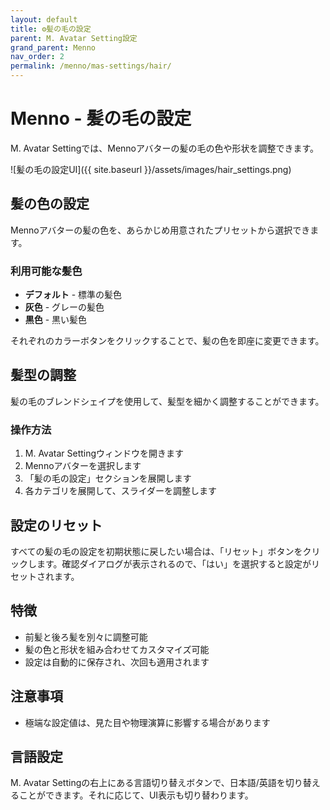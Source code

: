 ```yaml
---
layout: default
title: ⚙️髪の毛の設定
parent: M. Avatar Setting設定
grand_parent: Menno
nav_order: 2
permalink: /menno/mas-settings/hair/
---
```


# Menno - 髪の毛の設定

M. Avatar Settingでは、Mennoアバターの髪の毛の色や形状を調整できます。

![髪の毛の設定UI]({{ site.baseurl }}/assets/images/hair_settings.png)

## 髪の色の設定

Mennoアバターの髪の色を、あらかじめ用意されたプリセットから選択できます。

### 利用可能な髪色

* **デフォルト** - 標準の髪色
* **灰色** - グレーの髪色
* **黒色** - 黒い髪色

それぞれのカラーボタンをクリックすることで、髪の色を即座に変更できます。

## 髪型の調整

髪の毛のブレンドシェイプを使用して、髪型を細かく調整することができます。

### 操作方法

1. M. Avatar Settingウィンドウを開きます
2. Mennoアバターを選択します
3. 「髪の毛の設定」セクションを展開します
4. 各カテゴリを展開して、スライダーを調整します

## 設定のリセット

すべての髪の毛の設定を初期状態に戻したい場合は、「リセット」ボタンをクリックします。確認ダイアログが表示されるので、「はい」を選択すると設定がリセットされます。

## 特徴

* 前髪と後ろ髪を別々に調整可能
* 髪の色と形状を組み合わせてカスタマイズ可能
* 設定は自動的に保存され、次回も適用されます

## 注意事項

* 極端な設定値は、見た目や物理演算に影響する場合があります

## 言語設定

M. Avatar Settingの右上にある言語切り替えボタンで、日本語/英語を切り替えることができます。それに応じて、UI表示も切り替わります。 